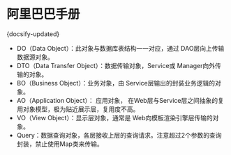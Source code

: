 # 阿里巴巴手册
{docsify-updated}

+ DO（Data Object）：此对象与数据库表结构一一对应，通过 DAO层向上传输数据源对象。
+ DTO（Data Transfer Object）：数据传输对象，Service或 Manager向外传输的对象。
+ BO（Business Object）：业务对象，由 Service层输出的封装业务逻辑的对象。
+ AO（Application Object）： 应用对象， 在Web层与Service层之间抽象的复用对象模型，极为贴近展示层，复用度不高。
+ VO（View Object）：显示层对象，通常是 Web向模板渲染引擎层传输的对象。
+ Query：数据查询对象，各层接收上层的查询请求。注意超过2个参数的查询封装，禁止使用Map类来传输。